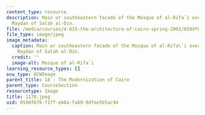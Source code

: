```yaml
---
content_type: resource
description: Main or southeastern facade of the Mosque of al-Rifa`i overlooking the
  Maydan of Salah al-Din.
file: /media/courses/4-615-the-architecture-of-cairo-spring-2002/059df676f1ffeb8afa699dfee5b5ac94_1170.jpeg
file_type: image/jpeg
image_metadata:
  caption: Main or southeastern facade of the Mosque of al-Rifa\`i overlooking the
    Maydan of Salah al-Din.
  credit: ''
  image-alt: Mosque of al-Rifa`i
learning_resource_types: []
ocw_type: OCWImage
parent_title: 18 - The Modernization of Cairo
parent_type: CourseSection
resourcetype: Image
title: 1170.jpeg
uid: 059df676-f1ff-eb8a-fa69-9dfee5b5ac94
---
```

